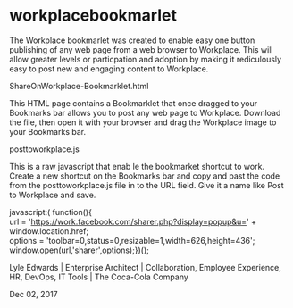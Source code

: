 # workplacebookmarlet
The Workplace bookmarlet was created to enable easy one button publishing of any web page from a web browser to Workplace.  This will allow greater levels or particpation and adoption by making it rediculously easy to post new and engaging content to Workplace.

ShareOnWorkplace-Bookmarklet.html

This HTML page contains a Bookmarklet that once dragged to your Bookmarks bar allows you to post any web page to Workplace.
Download the file, then open it with your browser and drag the Workplace image to your Bookmarks bar.

posttoworkplace.js

This is a raw javascript that enab le the bookmarket shortcut to work. Create a new shortcut on the Bookmarks bar and copy and past the code from the posttoworkplace.js file in to the URL field.  Give it a name like Post to Workplace and save.

javascript:(
function(){    
url = 'https://work.facebook.com/sharer.php?display=popup&u=' + window.location.href;    
options = 'toolbar=0,status=0,resizable=1,width=626,height=436';    
window.open(url,'sharer',options);})();

Lyle Edwards | 
Enterprise Architect | 
Collaboration, Employee Experience, HR, DevOps, IT Tools | 
The Coca-Cola Company

Dec 02, 2017

